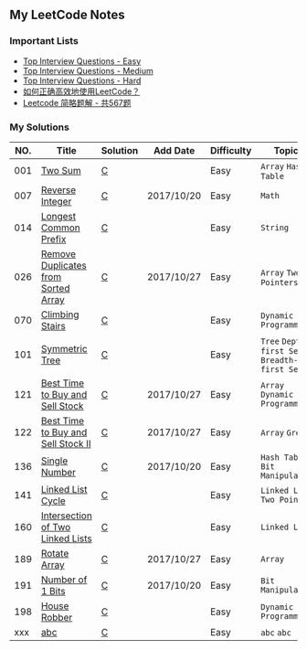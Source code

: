 

## My LeetCode Notes

### Important Lists

- [Top Interview Questions - Easy](https://leetcode.com/problemset/top-interview-questions/?difficulty=Easy)
- [Top Interview Questions - Medium](https://leetcode.com/problemset/top-interview-questions/?difficulty=Medium)
- [Top Interview Questions - Hard](https://leetcode.com/problemset/top-interview-questions/?difficulty=Hard)
- [如何正确高效地使用LeetCode？](https://www.zhihu.com/question/26580300)
- [Leetcode 简略题解 - 共567题](https://zhuanlan.zhihu.com/p/25697275)


### My Solutions
| NO. | Title | Solution | Add Date | Difficulty | Topics |
| --- | ----- | -------- | -------- | ---------- | ------ |
| 001 | [Two Sum](https://leetcode.com/problems/two-sum/)| [C]() |  | Easy | `Array` `Hash Table`|
| 007 | [Reverse Integer](https://leetcode.com/problems/reverse-integer/description/)| [C](solutions/007.reverse-integer/solution.h) | 2017/10/20 | Easy | `Math` 
| 014 | [Longest Common Prefix](https://leetcode.com/problems/longest-common-prefix/description/)| [C]() |  | Easy | `String`|
| 026 | [Remove Duplicates from Sorted Array](https://leetcode.com/problems/remove-duplicates-from-sorted-array/description/)| [C](solutions/026.remove-duplicates-from-sorted-array) | 2017/10/27 | Easy | `Array` `Two Pointers` |
| 070 | [Climbing Stairs](https://leetcode.com/problems/climbing-stairs/description/)| [C]() |  | Easy | `Dynamic Programming` |
| 101 | [Symmetric Tree](https://leetcode.com/problems/symmetric-tree/description/)| [C]() |  | Easy | `Tree` `Depth-first Search` `Breadth-first Search` |
| 121 | [Best Time to Buy and Sell Stock](https://leetcode.com/problems/best-time-to-buy-and-sell-stock/description/)| [C](solutions/121.best-time-to-buy-and-sell-stock/solution.h) | 2017/10/27 | Easy | `Array` `Dynamic Programming` |
| 122 | [Best Time to Buy and Sell Stock II](https://leetcode.com/problems/best-time-to-buy-and-sell-stock-ii/description/)| [C](solutions/122.best-time-to-buy-and-sell-stock-ii/solution.h) | 2017/10/27 | Easy | `Array` `Greedy` |
| 136 | [Single Number](https://leetcode.com/problems/single-number/description/)| [C](solutions/136.single-numbe/solution.h) | 2017/10/20 | Easy | `Hash Table` `Bit Manipulation`|
| 141 | [Linked List Cycle](https://leetcode.com/problems/linked-list-cycle/description/)| [C]() |  | Easy | `Linked List` `Two Pointers`|
| 160 | [Intersection of Two Linked Lists](https://leetcode.com/problems/intersection-of-two-linked-lists/description/)| [C]() |  | Easy | `Linked List`|
| 189 | [Rotate Array](https://leetcode.com/problems/rotate-array/description/)| [C](solutions/189.rotate-array/solution.h) | 2017/10/27 | Easy | `Array` |
| 191 | [Number of 1 Bits](https://leetcode.com/problems/number-of-1-bits/description/)| [C](solutions/191.number-of-1-bits/solution.h) | 2017/10/20 | Easy | `Bit Manipulation` |
| 198 | [House Robber](https://leetcode.com/problems/house-robber/description/)| [C]() |  | Easy | `Dynamic Programming`|
| xxx | [abc](abc)| [C]() |  | Easy | `abc` `abc`|




